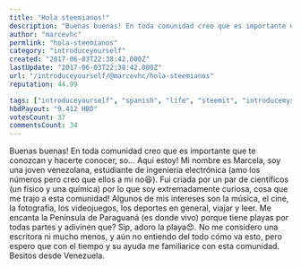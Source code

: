 ```yaml
---
title: "Hola steemianos!"
description: "Buenas buenas! En toda comunidad creo que es importante que te conozcan y hacerte conocer, so... Aquí estoy! Mi nombre es Marcela, soy una joven venez..."
author: "marcevhc"
permlink: "hola-steemianos"
category: "introduceyourself"
created: "2017-06-03T22:38:42.000Z"
lastUpdate: "2017-06-03T22:38:42.000Z"
url: "/introduceyourself/@marcevhc/hola-steemianos"
reputation: 44.99

tags: ["introduceyourself", "spanish", "life", "steemit", "introducemyself"]
hbdPayout: "9.412 HBD"
votesCount: 37
commentsCount: 34
---
```


Buenas buenas!
En toda comunidad creo que es importante que te conozcan y hacerte conocer, so... Aquí estoy!
Mi nombre es Marcela, soy una joven venezolana, estudiante de ingeniería electrónica (amo los números pero creo que ellos a mi no😆). Fui criada por un par de científicos (un físico y una química) por lo que soy extremadamente curiosa, cosa que me trajo a esta comunidad!
Algunos de mis intereses son la música, el cine, la fotografía, los videojuegos, los deportes en general, viajar y leer. Me encanta la Península de Paraguaná (es donde vivo) porque tiene playas por todas partes y adivinen que? Sip, adoro la playa😍.
No me considero una escritora ni mucho menos, y aún no entiendo del todo cómo va esto, pero espero que con el tiempo y su ayuda me familiarice con esta comunidad. 
Besitos desde Venezuela.